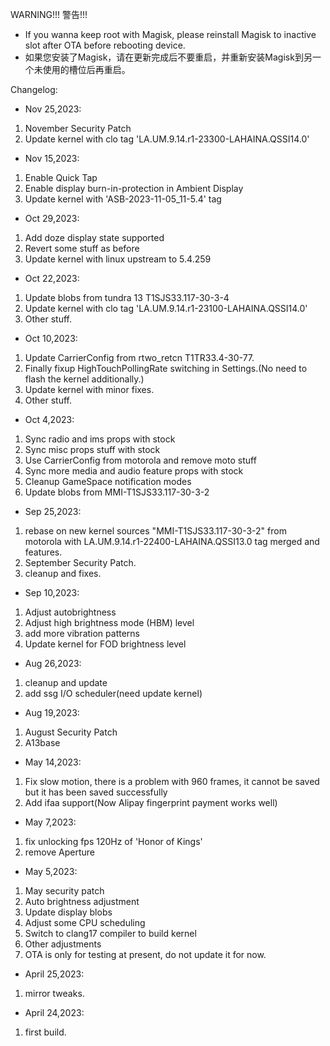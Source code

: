 WARNING!!!
警告!!!
- If you wanna keep root with Magisk, please reinstall Magisk to inactive slot after OTA before rebooting device. 
- 如果您安装了Magisk，请在更新完成后不要重启，并重新安装Magisk到另一个未使用的槽位后再重启。


Changelog:

- Nov 25,2023:
1. November Security Patch
2. Update kernel with clo tag 'LA.UM.9.14.r1-23300-LAHAINA.QSSI14.0'

- Nov 15,2023:
1. Enable Quick Tap
2. Enable display burn-in-protection in Ambient Display
3. Update kernel with 'ASB-2023-11-05_11-5.4' tag

- Oct 29,2023:
1. Add doze display state supported
2. Revert some stuff as before
3. Update kernel with linux upstream to 5.4.259

- Oct 22,2023:
1. Update blobs from tundra 13 T1SJS33.117-30-3-4
2. Update kernel with clo tag 'LA.UM.9.14.r1-23100-LAHAINA.QSSI14.0'
3. Other stuff.

- Oct 10,2023:
1. Update CarrierConfig from rtwo_retcn T1TR33.4-30-77.
2. Finally fixup HighTouchPollingRate switching in Settings.(No need to flash the kernel additionally.)
3. Update kernel with minor fixes.
4. Other stuff.

- Oct 4,2023:
1. Sync radio and ims props with stock
2. Sync misc props stuff with stock
3. Use CarrierConfig from motorola and remove moto stuff
4. Sync more media and audio feature props with stock
5. Cleanup GameSpace notification modes
6. Update blobs from MMI-T1SJS33.117-30-3-2

- Sep 25,2023:
1. rebase on new kernel sources "MMI-T1SJS33.117-30-3-2" from motorola with LA.UM.9.14.r1-22400-LAHAINA.QSSI13.0 tag merged and features.
2. September Security Patch.
3. cleanup and fixes.

- Sep 10,2023:
1. Adjust autobrightness
2. Adjust high brightness mode (HBM) level
3. add more vibration patterns
4. Update kernel for FOD brightness level

- Aug 26,2023:
1. cleanup and update
2. add ssg I/O scheduler(need update kernel)

- Aug 19,2023:
1. August Security Patch
2. A13base


- May 14,2023:
1. Fix slow motion, there is a problem with 960 frames, it cannot be saved but it has been saved successfully
2. Add ifaa support(Now Alipay fingerprint payment works well)

- May 7,2023:
1. fix unlocking fps 120Hz of 'Honor of Kings'
2. remove Aperture

- May 5,2023:
1. May security patch
2. Auto brightness adjustment
3. Update display blobs
4. Adjust some CPU scheduling
5. Switch to clang17 compiler to build kernel
6. Other adjustments
7. OTA is only for testing at present, do not update it for now.

- April 25,2023:
1. mirror tweaks.

- April 24,2023:
1. first build.

